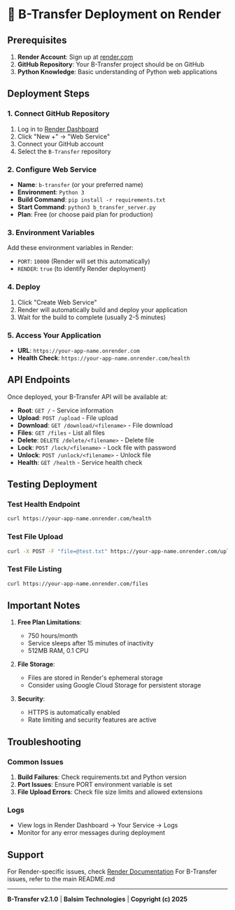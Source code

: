 # 🚀 B-Transfer Deployment on Render

## Prerequisites

1. **Render Account**: Sign up at [render.com](https://render.com)
2. **GitHub Repository**: Your B-Transfer project should be on GitHub
3. **Python Knowledge**: Basic understanding of Python web applications

## Deployment Steps

### 1. Connect GitHub Repository

1. Log in to [Render Dashboard](https://dashboard.render.com)
2. Click "New +" → "Web Service"
3. Connect your GitHub account
4. Select the `B-Transfer` repository

### 2. Configure Web Service

- **Name**: `b-transfer` (or your preferred name)
- **Environment**: `Python 3`
- **Build Command**: `pip install -r requirements.txt`
- **Start Command**: `python3 b_transfer_server.py`
- **Plan**: Free (or choose paid plan for production)

### 3. Environment Variables

Add these environment variables in Render:

- `PORT`: `10000` (Render will set this automatically)
- `RENDER`: `true` (to identify Render deployment)

### 4. Deploy

1. Click "Create Web Service"
2. Render will automatically build and deploy your application
3. Wait for the build to complete (usually 2-5 minutes)

### 5. Access Your Application

- **URL**: `https://your-app-name.onrender.com`
- **Health Check**: `https://your-app-name.onrender.com/health`

## API Endpoints

Once deployed, your B-Transfer API will be available at:

- **Root**: `GET /` - Service information
- **Upload**: `POST /upload` - File upload
- **Download**: `GET /download/<filename>` - File download
- **Files**: `GET /files` - List all files
- **Delete**: `DELETE /delete/<filename>` - Delete file
- **Lock**: `POST /lock/<filename>` - Lock file with password
- **Unlock**: `POST /unlock/<filename>` - Unlock file
- **Health**: `GET /health` - Service health check

## Testing Deployment

### Test Health Endpoint
```bash
curl https://your-app-name.onrender.com/health
```

### Test File Upload
```bash
curl -X POST -F "file=@test.txt" https://your-app-name.onrender.com/upload
```

### Test File Listing
```bash
curl https://your-app-name.onrender.com/files
```

## Important Notes

1. **Free Plan Limitations**: 
   - 750 hours/month
   - Service sleeps after 15 minutes of inactivity
   - 512MB RAM, 0.1 CPU

2. **File Storage**: 
   - Files are stored in Render's ephemeral storage
   - Consider using Google Cloud Storage for persistent storage

3. **Security**: 
   - HTTPS is automatically enabled
   - Rate limiting and security features are active

## Troubleshooting

### Common Issues

1. **Build Failures**: Check requirements.txt and Python version
2. **Port Issues**: Ensure PORT environment variable is set
3. **File Upload Errors**: Check file size limits and allowed extensions

### Logs

- View logs in Render Dashboard → Your Service → Logs
- Monitor for any error messages during deployment

## Support

For Render-specific issues, check [Render Documentation](https://render.com/docs)
For B-Transfer issues, refer to the main README.md

---

**B-Transfer v2.1.0** | **Balsim Technologies** | **Copyright (c) 2025** 